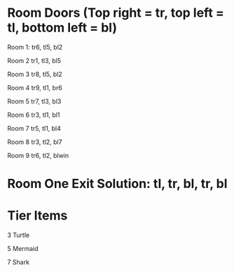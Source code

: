 # Room Doors (Top right = tr, top left = tl, bottom left = bl)

Room 1: tr6, tl5, bl2

Room 2 tr1, tl3, bl5

Room 3 tr8, tl5, bl2

Room 4 tr9, tl1, br6

Room 5 tr7, tl3, bl3

Room 6 tr3, tl1, bl1

Room 7 tr5, tl1, bl4

Room 8 tr3, tl2, bl7

Room 9 tr6, tl2, blwin

# Room One Exit Solution: tl, tr, bl, tr, bl

# Tier Items

3 Turtle

5 Mermaid

7 Shark
